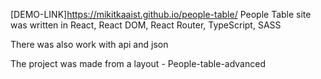 [DEMO-LINK]https://mikitkaaist.github.io/people-table/
People Table site was written in React, React DOM, React Router, TypeScript, SASS

There was also work with api and json

The project was made from a layout - People-table-advanced